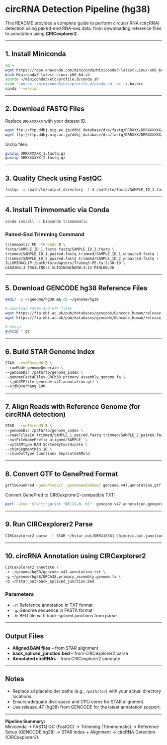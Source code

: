 # circRNA Detection Pipeline (hg38)

This README provides a complete guide to perform circular RNA (circRNA) detection using paired-end RNA-seq data, from downloading reference files to annotation using **CIRCexplorer2**.

---

## 1. Install Miniconda
```bash
cd ~
wget https://repo.anaconda.com/miniconda/Miniconda3-latest-Linux-x86_64.sh
bash Miniconda3-latest-Linux-x86_64.sh
source ~/miniconda3/etc/profile.d/conda.sh
echo 'source ~/miniconda3/etc/profile.d/conda.sh' >> ~/.bashrc
conda --version
```

---

## 2. Download FASTQ Files
Replace `DRRXXXXXX` with your dataset ID.
```bash
wget ftp://ftp.ddbj.nig.ac.jp/ddbj_database/dra/fastq/DRRXXX/DRRXXXXXX/DRRXXXXXX_1.fastq.gz
wget ftp://ftp.ddbj.nig.ac.jp/ddbj_database/dra/fastq/DRRXXX/DRRXXXXXX/DRRXXXXXX_2.fastq.gz
```

Unzip files:
```bash
gunzip DRRXXXXXX_1.fastq.gz
gunzip DRRXXXXXX_2.fastq.gz
```

---

## 3. Quality Check using FastQC
```bash
fastqc -o /path/to/output_directory -t 4 /path/to/fastq/SAMPLE_ID_1.fastq /path/to/fastq/SAMPLE_ID_2.fastq
```

---

## 4. Install Trimmomatic via Conda
```bash
conda install -c bioconda trimmomatic
```

### Paired-End Trimming Command
```bash
trimmomatic PE -threads 8 \
fastq/SAMPLE_ID_1.fastq fastq/SAMPLE_ID_2.fastq \
trimmed/SAMPLE_ID_1_paired.fastq trimmed/SAMPLE_ID_1_unpaired.fastq \
trimmed/SAMPLE_ID_2_paired.fastq trimmed/SAMPLE_ID_2_unpaired.fastq \
ILLUMINACLIP:/path/to/adapters/TruSeq3-PE.fa:2:30:10 \
LEADING:3 TRAILING:3 SLIDINGWINDOW:4:15 MINLEN:36
```

---

## 5. Download GENCODE hg38 Reference Files
```bash
mkdir -p ~/genome/hg38 && cd ~/genome/hg38

# Download FASTA and GTF files
wget https://ftp.ebi.ac.uk/pub/databases/gencode/Gencode_human/release_47/GRCh38.primary_assembly.genome.fa.gz
wget https://ftp.ebi.ac.uk/pub/databases/gencode/Gencode_human/release_47/gencode.v47.annotation.gtf.gz

# Unzip
gunzip *.gz
```

---

## 6. Build STAR Genome Index
```bash
STAR --runThreadN 8 \
--runMode genomeGenerate \
--genomeDir /path/to/genome_index \
--genomeFastaFiles GRCh38.primary_assembly.genome.fa \
--sjdbGTFfile gencode.v47.annotation.gtf \
--sjdbOverhang 100
```

---

## 7. Align Reads with Reference Genome (for circRNA detection)
```bash
STAR --runThreadN 8 \
--genomeDir /path/to/genome_index \
--readFilesIn trimmed/SAMPLE_1_paired.fastq trimmed/SAMPLE_2_paired.fastq \
--outFileNamePrefix aligned/SAMPLE_ \
--outSAMtype BAM SortedByCoordinate \
--chimSegmentMin 10 \
--chimOutType Junctions SeparateSAMold
```

---

## 8. Convert GTF to GenePred Format
```bash
gtfToGenePred -genePredExt -geneNameAsName2 gencode.v47.annotation.gtf gencode.v47.annotation.genepred
```

Convert GenePred to CIRCexplorer2-compatible TXT:
```bash
perl -alne '$"="\t";print "@F[11,0..9]"' gencode.v47.annotation.genepred > gencode.v47.annotation.txt
```

---

## 9. Run CIRCexplorer2 Parse
```bash
CIRCexplorer2 parse -t STAR ~/hstar_out/DRR415361_Chimeric.out.junction | grep -P "^chr" > ~/hstar_out/back_spliced_junction.bed
```

---

## 10. circRNA Annotation using CIRCexplorer2
```bash
CIRCexplorer2 annotate \
-r ~/genome/hg38/gencode.v47.annotation.txt \
-g ~/genome/hg38/GRCh38.primary_assembly.genome.fa \
-b ~/hstar_out/back_spliced_junction.bed
```

### Parameters
- `-r`: Reference annotation in TXT format  
- `-g`: Genome sequence in FASTA format  
- `-b`: BED file with back-spliced junctions from parse

---

## Output Files
- **Aligned BAM files** – from STAR alignment
- **back_spliced_junction.bed** – from CIRCexplorer2 parse
- **Annotated circRNAs** – from CIRCexplorer2 annotate

---

## Notes
- Replace all placeholder paths (e.g., `/path/to/`) with your actual directory locations.
- Ensure adequate disk space and CPU cores for STAR alignment.
- Use release_47 (hg38) from GENCODE for the latest annotation support.

---
**Pipeline Summary:**  
Miniconda → FASTQ QC (FastQC) → Trimming (Trimmomatic) → Reference Setup (GENCODE hg38) → STAR Index + Alignment → circRNA Detection (CIRCexplorer2).
